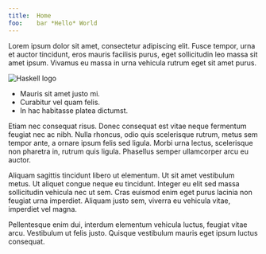 ```yaml
---
title:  Home
foo:    bar *Hello* World
---
```


Lorem ipsum dolor sit amet, consectetur adipiscing elit. Fusce tempor, urna et
auctor tincidunt, eros mauris facilisis purus, eget sollicitudin leo massa sit
amet ipsum. Vivamus eu massa in urna vehicula rutrum eget sit amet purus.

![Haskell logo](/images/haskell-logo.png)

- Mauris sit amet justo mi.
- Curabitur vel quam felis.
- In hac habitasse platea dictumst.

Etiam nec consequat risus. Donec consequat est vitae neque fermentum
feugiat nec ac nibh. Nulla rhoncus, odio quis scelerisque rutrum, metus sem
tempor ante, a ornare ipsum felis sed ligula. Morbi urna lectus, scelerisque
non pharetra in, rutrum quis ligula. Phasellus semper ullamcorper arcu eu
auctor.

Aliquam sagittis tincidunt libero ut elementum. Ut sit amet vestibulum metus.
Ut aliquet congue neque eu tincidunt. Integer eu elit sed massa sollicitudin
vehicula nec ut sem. Cras euismod enim eget purus lacinia non feugiat urna
imperdiet. Aliquam justo sem, viverra eu vehicula vitae, imperdiet vel magna.

Pellentesque enim dui, interdum elementum vehicula luctus, feugiat vitae arcu.
Vestibulum ut felis justo. Quisque vestibulum mauris eget ipsum luctus
consequat.

